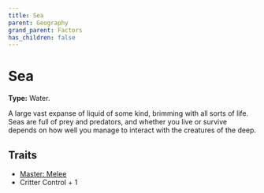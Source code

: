 ```yaml
---
title: Sea
parent: Geography
grand_parent: Factors
has_children: false
---
```


# Sea

**Type:** Water.

A large vast expanse of liquid of some kind, brimming with all sorts of life. Seas are full of prey and predators, and whether you live or survive depends on how well you manage to interact with the creatures of the deep.

## Traits

* [Master: Melee](/cosmos/Factors/Traits/Master)
* Critter Control + 1
